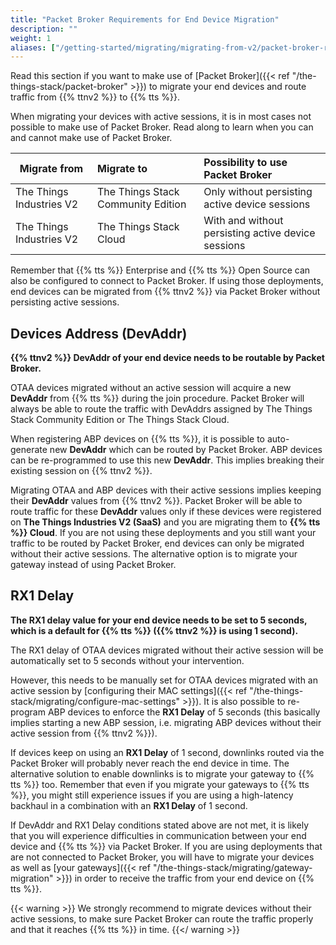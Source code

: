 ```yaml
---
title: "Packet Broker Requirements for End Device Migration"
description: ""
weight: 1
aliases: ["/getting-started/migrating/migrating-from-v2/packet-broker-requirements"]
---
```


Read this section if you want to make use of [Packet Broker]({{< ref "/the-things-stack/packet-broker" >}}) to migrate your end devices and route traffic from {{% ttnv2 %}} to {{% tts %}}.

<!--more-->

When migrating your devices with active sessions, it is in most cases not possible to make use of Packet Broker. Read along to learn when you can and cannot make use of Packet Broker.

| Migrate from  | Migrate to | Possibility to use Packet Broker |
| ------------- |:-------------| :-----|
| The Things Industries V2 | The Things Stack Community Edition | Only without persisting active device sessions |
| The Things Industries V2 | The Things Stack Cloud | With and without persisting active device sessions |

Remember that {{% tts %}} Enterprise and {{% tts %}} Open Source can also be configured to connect to Packet Broker. If using those deployments, end devices can be migrated from {{% ttnv2 %}} via Packet Broker without persisting active sessions.

## Devices Address (DevAddr)

**{{% ttnv2 %}} DevAddr of your end device needs to be routable by Packet Broker.**

OTAA devices migrated without an active session will acquire a new **DevAddr** from {{% tts %}} during the join procedure. Packet Broker will always be able to route the traffic with DevAddrs assigned by The Things Stack Community Edition or The Things Stack Cloud.

When registering ABP devices on {{% tts %}}, it is possible to auto-generate new **DevAddr** which can be routed by Packet Broker. ABP devices can be re-programmed to use this new **DevAddr**. This implies breaking their existing session on {{% ttnv2 %}}.

Migrating OTAA and ABP devices with their active sessions implies keeping their **DevAddr** values from {{% ttnv2 %}}. Packet Broker will be able to route traffic for these **DevAddr** values only if these devices were registered on **The Things Industries V2 (SaaS)** and you are migrating them to **{{% tts %}} Cloud**. If you are not using these deployments and you still want your traffic to be routed by Packet Broker, end devices can only be migrated without their active sessions. The alternative option is to migrate your gateway instead of using Packet Broker.

## RX1 Delay 

**The **RX1 delay** value for your end device needs to be set to 5 seconds, which is a default for {{% tts %}} ({{% ttnv2 %}} is using 1 second).**    
    
The RX1 delay of OTAA devices migrated without their active session will be automatically set to 5 seconds without your intervention.

However, this needs to be manually set for OTAA devices migrated with an active session by [configuring their MAC settings]({{< ref "/the-things-stack/migrating/configure-mac-settings" >}}). It is also possible to re-program ABP devices to enforce the **RX1 Delay** of 5 seconds (this basically implies starting a new ABP session, i.e. migrating ABP devices without their active session from {{% ttnv2 %}}).

If devices keep on using an **RX1 Delay** of 1 second, downlinks routed via the Packet Broker will probably never reach the end device in time. The alternative solution to enable downlinks is to migrate your gateway to {{% tts %}} too. Remember that even if you migrate your gateways to {{% tts %}}, you might still experience issues if you are using a high-latency backhaul in a combination with an **RX1 Delay** of 1 second.

If DevAddr and RX1 Delay conditions stated above are not met, it is likely that you will experience difficulties in communication between your end device and {{% tts %}} via Packet Broker. If you are using deployments that are not connected to Packet Broker, you will have to migrate your devices as well as [your gateways]({{< ref "/the-things-stack/migrating/gateway-migration" >}}) in order to receive the traffic from your end device on {{% tts %}}.

{{< warning >}} We strongly recommend to migrate devices without their active sessions, to make sure Packet Broker can route the traffic properly and that it reaches {{% tts %}} in time. {{</ warning >}}
